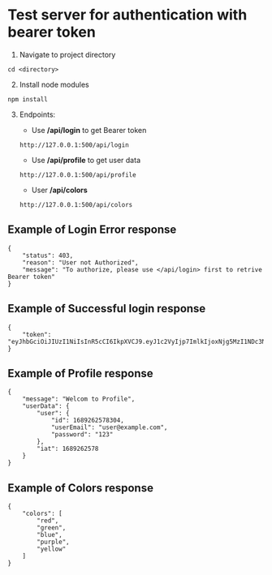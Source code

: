 # Test server for authentication with bearer token

1. Navigate to project directory

```
cd <directory>
```

2. Install node modules

```
npm install
```

3. Endpoints:

   - Use **/api/login** to get Bearer token

   ```
   http://127.0.0.1:500/api/login
   ```

   - Use **/api/profile** to get user data

   ```
   http://127.0.0.1:500/api/profile
   ```

   - User **/api/colors**

   ```
   http://127.0.0.1:500/api/colors
   ```

## Example of Login Error response

```
{
    "status": 403,
    "reason": "User not Authorized",
    "message": "To authorize, please use </api/login> first to retrive Bearer token"
}
```

## Example of Successful login response

```
{
    "token": "eyJhbGciOiJIUzI1NiIsInR5cCI6IkpXVCJ9.eyJ1c2VyIjp7ImlkIjoxNjg5MzI1NDc3NjU2LCJ1c2VyRW1haWwiOiJ1c2VyQGV4YW1wbGUuY29tIiwicGFzc3dvcmQiOiIxMjMifSwiaWF0IjoxNjg5MzI1NDc3fQ.G3Hs7oXOGR0XDzAZkMJBTKZwfXii_yuuDEhDkDybQVo"
}
```

## Example of Profile response

```
{
    "message": "Welcom to Profile",
    "userData": {
        "user": {
            "id": 1689262578304,
            "userEmail": "user@example.com",
            "password": "123"
        },
        "iat": 1689262578
    }
}
```

## Example of Colors response

```
{
    "colors": [
        "red",
        "green",
        "blue",
        "purple",
        "yellow"
    ]
}
```
